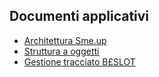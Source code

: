 ## Documenti applicativi
- [Architettura Sme.up](Sorgenti/MB/DOC/B£OGAT_ARC)
- [Struttura a oggetti](Sorgenti/MB/DOC/B£OGAT_STR)
- [Gestione tracciato B£SLOT](Sorgenti/MB/DOC/B£OGAT_01)
